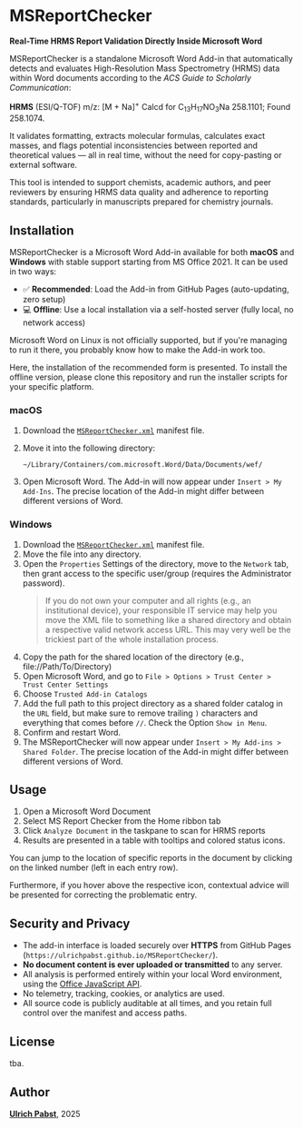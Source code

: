# MSReportChecker

**Real-Time HRMS Report Validation Directly Inside Microsoft Word**

MSReportChecker is a standalone Microsoft Word Add-in that automatically detects and evaluates High-Resolution Mass Spectrometry (HRMS) data within Word documents according to the _ACS Guide to Scholarly Communication_:

<strong>HRMS</strong> (ESI/Q-TOF) m/z: [M + Na]<sup>+</sup> Calcd for C<sub>13</sub>H<sub>17</sub>NO<sub>3</sub>Na 258.1101; Found 258.1074.

It validates formatting, extracts molecular formulas, calculates exact masses, and flags potential inconsistencies between reported and theoretical values — all in real time, without the need for copy-pasting or external software.


This tool is intended to support chemists, academic authors, and peer reviewers by ensuring HRMS data quality and adherence to reporting standards, particularly in manuscripts prepared for chemistry journals.


## Installation

MSReportChecker is a Microsoft Word Add-in available for both **macOS** and **Windows** with stable support starting from MS Office 2021. It can be used in two ways:

- ✅ **Recommended**: Load the Add-in from GitHub Pages (auto-updating, zero setup)
- 💻 **Offline**: Use a local installation via a self-hosted server (fully local, no network access)

Microsoft Word on Linux is not officially supported, but if you're managing to run it there, you probably know how to make the Add-in work too.

Here, the installation of the recommended form is presented. To install the offline version, please clone this repository and run the installer scripts for your specific platform.

### macOS

1. Download the [`MSReportChecker.xml`](https://raw.githubusercontent.com/ulrichpabst/MSReportChecker/main/MSReportChecker.xml) manifest file.
2. Move it into the following directory:

   ```bash
   ~/Library/Containers/com.microsoft.Word/Data/Documents/wef/
   ```
3. Open Microsoft Word. The Add-in will now appear under `Insert > My Add-Ins`. The precise location of the Add-in might differ between different versions of Word.

### Windows

1. Download the [`MSReportChecker.xml`](https://raw.githubusercontent.com/ulrichpabst/MSReportChecker/main/MSReportChecker.xml) manifest file.
2. Move the file into any directory.
3. Open the `Properties` Settings of the directory, move to the `Network` tab, then grant access to the specific user/group (requires the Administrator password).
   > If you do not own your computer and all rights (e.g., an institutional device), your responsible IT service may help you move the XML file to something like a shared directory and obtain a respective valid network access URL. This may very well be the trickiest part of the whole installation process.    
5. Copy the path for the shared location of the directory (e.g., file://Path/To/Directory)
6. Open Microsoft Word, and go to `File > Options > Trust Center > Trust Center Settings`
7. Choose `Trusted Add-in Catalogs`
8.	Add the full path to this project directory as a shared folder catalog in the `URL` field, but make sure to remove trailing `)` characters and everything that comes before `//`. Check the Option `Show in Menu`.
9.	Confirm and restart Word.
10.	The MSReportChecker will now appear under `Insert > My Add-ins > Shared Folder`. The precise location of the Add-in might differ between different versions of Word.









## Usage

1.	Open a Microsoft Word Document
2.	Select MS Report Checker from the Home ribbon tab
3.	Click `Analyze Document` in the taskpane to scan for HRMS reports
4.	Results are presented in a table with tooltips and colored status icons.

You can jump to the location of specific reports in the document by clicking on the linked number (left in each entry row).

Furthermore, if you hover above the respective icon, contextual advice will be presented for correcting the problematic entry.

## Security and Privacy

- The add-in interface is loaded securely over **HTTPS** from GitHub Pages (`https://ulrichpabst.github.io/MSReportChecker/`).
- **No document content is ever uploaded or transmitted** to any server.
- All analysis is performed entirely within your local Word environment, using the [Office JavaScript API](https://learn.microsoft.com/office/dev/add-ins/reference/javascript-api-for-office).
- No telemetry, tracking, cookies, or analytics are used.
- All source code is publicly auditable at all times, and you retain full control over the manifest and access paths.


## License

tba.

## Author

[**Ulrich Pabst**](https://orcid.org/0009-0007-0529-0720), 2025
